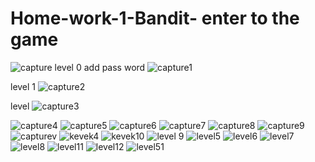 # Home-work-1-Bandit- enter to the game
![capture](https://cloud.githubusercontent.com/assets/13763857/14378928/478afa72-fd95-11e5-92e9-790bd71a783c.PNG)
level 0 add pass word
![capture1](https://cloud.githubusercontent.com/assets/13763857/14379022/a6dd1064-fd95-11e5-980d-5b8dfa213f50.PNG)

level 1
![capture2](https://cloud.githubusercontent.com/assets/13763857/14379257/d39cb3c4-fd96-11e5-8e35-66ac6fc4ffdc.PNG)

level
![capture3](https://cloud.githubusercontent.com/assets/13763857/14379290/0ecbbfee-fd97-11e5-8521-27d00018aec7.PNG)

![capture4](https://cloud.githubusercontent.com/assets/13763857/14379370/5dafd7ee-fd97-11e5-95ab-91bc0e3e251a.PNG)
![capture5](https://cloud.githubusercontent.com/assets/13763857/14379371/5db162ee-fd97-11e5-9735-bd101c6759b6.PNG)
![capture6](https://cloud.githubusercontent.com/assets/13763857/14379372/5db234b2-fd97-11e5-9d00-04e6cb75cd9f.PNG)
![capture7](https://cloud.githubusercontent.com/assets/13763857/14379375/5db42dda-fd97-11e5-893b-f48446dc22ad.PNG)
![capture8](https://cloud.githubusercontent.com/assets/13763857/14379373/5db3dc22-fd97-11e5-915b-d36d230d1a98.PNG)
![capture9](https://cloud.githubusercontent.com/assets/13763857/14379374/5db4114c-fd97-11e5-8a93-fdc157cec0c8.PNG)
![capturev](https://cloud.githubusercontent.com/assets/13763857/14379376/5ddbf3b0-fd97-11e5-88a3-fc61e805493b.PNG)
![kevek4](https://cloud.githubusercontent.com/assets/13763857/14379377/5ddf530c-fd97-11e5-886a-961b99e8ade7.PNG)
![kevek10](https://cloud.githubusercontent.com/assets/13763857/14379378/5ddf6c34-fd97-11e5-8817-303eef62df05.PNG)
![level 9](https://cloud.githubusercontent.com/assets/13763857/14379380/5de53ce0-fd97-11e5-9f3d-34eff91c639a.PNG)
![level5](https://cloud.githubusercontent.com/assets/13763857/14379379/5de24490-fd97-11e5-9330-24bab9fc8fd6.PNG)
![level6](https://cloud.githubusercontent.com/assets/13763857/14379381/5de7a7a0-fd97-11e5-9aaa-1dabff469eb4.PNG)
![level7](https://cloud.githubusercontent.com/assets/13763857/14379382/5e0818e6-fd97-11e5-9fb0-7ac4d315d945.PNG)
![level8](https://cloud.githubusercontent.com/assets/13763857/14379383/5e0bcb9e-fd97-11e5-9f30-d69bde75ed92.PNG)
![level11](https://cloud.githubusercontent.com/assets/13763857/14379384/5e0cab22-fd97-11e5-98fb-74710e5c3224.PNG)
![level12](https://cloud.githubusercontent.com/assets/13763857/14379385/5e0f3630-fd97-11e5-9141-bdf212173b26.PNG)
![level51](https://cloud.githubusercontent.com/assets/13763857/14379386/5e13d352-fd97-11e5-9d4c-dbb7c47d5f16.PNG)
